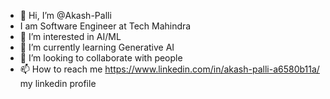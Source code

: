 - 👋 Hi, I’m @Akash-Palli
- I am Software Engineer at Tech Mahindra
- 👀 I’m interested in AI/ML
- 🌱 I’m currently learning Generative AI
- 💞️ I’m looking to collaborate with people
- 📫 How to reach me https://www.linkedin.com/in/akash-palli-a6580b11a/ my linkedin profile

<!---
Akash-Palli/Akash-Palli is a ✨ special ✨ repository because its `README.md` (this file) appears on your GitHub profile.
You can click the Preview link to take a look at your changes.
--->
